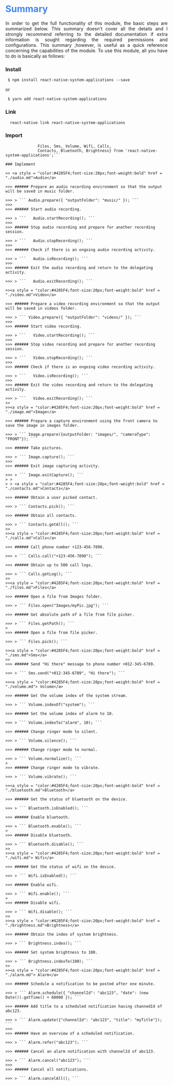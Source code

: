 <h1 style = "color:#4285F4">Summary</h1>
<p style = "text-align: justify">In order to get the full functionality of this module, the basic steps are summarized below. This summary doesn't cover all the details and I strongly recommend referring to the detailed documentation if extra information is sought regarding the required permissions and configurations. This summary ,however, is useful as a quick reference concerning the capabilities of the module. To use this module, all you have to do is basically as follows:</p>

### Install
``` $ npm install react-native-system-applications --save``` 

 or

``` $ yarn add react-native-system-applications```

### Link
```  react-native link react-native-system-applications```

### Import
```  import { Audio, Alarm, Video, Image, 
	          Files, Sms, Volume, Wifi, Calls, 
	          Contacts, Bluetooth, Brightness} from 'react-native-system-applications';```

### Implement

>> <a style = "color:#4285F4;font-size:20px;font-weight:bold" href = "./audio.md">Audio</a>

>>> ###### Prepare an audio recording environment so that the output will be saved in music folder. 

>>> > ``` Audio.prepare({ "outputFolder": "music/" }); ``` 
>>>
>>> ###### Start audio recording. 

>>> > ``` 	Audio.startRecording(); ``` 
>>>
>>> ###### Stop audio recording and prepare for another recording session. 

>>> > ``` 	Audio.stopRecording(); ``` 
>>>
>>> ###### Check if there is an ongoing audio recording activity. 

>>> > ``` 	Audio.isRecording(); ``` 
>>>
>>> ###### Exit the audio recording and return to the delegating activity. 

>>> > ``` 	Audio.exitRecording(); ``` 

>><a style = "color:#4285F4;font-size:20px;font-weight:bold" href = "./video.md">Video</a>

>>> ###### Prepare a video recording environment so that the output will be saved in videos folder. 

>>> > ``` Video.prepare({ "outputFolder": "videos/" }); ``` 
>>>
>>> ###### Start video recording. 

>>> > ``` 	Video.startRecording(); ``` 
>>>
>>> ###### Stop video recording and prepare for another recording session. 

>>> > ``` 	Video.stopRecording(); ``` 
>>>
>>> ###### Check if there is an ongoing video recording activity. 

>>> > ``` 	Video.isRecording(); ``` 
>>>
>>> ###### Exit the video recording and return to the delegating activity. 

>>> > ``` 	Video.exitRecording(); ``` 
>>
>><a style = "color:#4285F4;font-size:20px;font-weight:bold" href = "./image.md">Image</a>

>>> ###### Prepare a capture environment using the front camera to save the image in images folder. 

>>> > ``` Image.prepare({outputFolder: "images/", "cameraType": "FRONT"}); ``` 

>>> ###### Take pictures. 

>>> > ``` Image.capture(); ``` 
>>>
>>> ###### Exit image capturing activity. 

>>> > ``` Image.exitCapture(); ``` 
> >
> > <a style = "color:#4285F4;font-size:20px;font-weight:bold" href = "./contacts.md">Contacts</a>

>>> ###### Obtain a user picked contact. 

>>> > ``` Contacts.pick(); ``` 

>>> ###### Obtain all contacts. 

>>> > ``` Contacts.getAll(); ``` 
>>
>><a style = "color:#4285F4;font-size:20px;font-weight:bold" href = "./calls.md">Calls</a>

>>> ###### Call phone number +123-456-7890. 

>>> > ``` Calls.call("+123-456-7890"); ``` 

>>> ###### Obtain up to 500 call logs. 

>>> > ``` Calls.getLog(); ``` 
>>
>><a style = "color:#4285F4;font-size:20px;font-weight:bold" href = "./files.md">Files</a>

>>> ###### Open a file from Images folder. 

>>> > ``` Files.open("Images/myPic.jpg"); ``` 

>>> ###### Get absolute path of a file from file picker. 

>>> > ``` Files.getPath(); ``` 
>
>>> ###### Open a file from file picker. 

>>> > ``` Files.pick(); ``` 

>><a style = "color:#4285F4;font-size:20px;font-weight:bold" href = "./sms.md">Sms</a>
>>
>>> ###### Send "Hi there" message to phone number +012-345-6789. 

>>> > ``` Sms.send("+012-345-6789", "Hi there"); ``` 

>><a style = "color:#4285F4;font-size:20px;font-weight:bold" href = "./volume.md"> Volume</a>

>>> ###### Get the volume index of the system stream. 

>>> > ``` Volume.indexOf("system"); ``` 

>>> ###### Set the volume index of alarm to 10. 

>>> > ``` Volume.indexTo("alarm", 10); ``` 

>>> ###### Change ringer mode to silent. 

>>> > ``` Volume.silence(); ``` 

>>> ###### Change ringer mode to normal. 

>>> > ``` Volume.normalize(); ``` 
>
>>> ###### Change ringer mode to vibrate. 

>>> > ``` Volume.vibrate(); ``` 

>><a style = "color:#4285F4;font-size:20px;font-weight:bold" href = "./bluetooth.md">Bluetooth</a>

>>> ###### Get the status of bluetooth on the device. 

>>> > ``` Bluetooth.isEnabled(); ``` 

>>> ###### Enable bluetooth. 

>>> > ``` Bluetooth.enable(); ``` 
>
>>> ###### Disable bluetooth. 

>>> > ``` Bluetooth.disable(); ``` 
>>
>><a style = "color:#4285F4;font-size:20px;font-weight:bold" href = "./wifi.md"> Wifi</a>

>>> ###### Get the status of wifi on the device. 

>>> > ``` Wifi.isEnabled(); ``` 

>>> ###### Enable wifi. 

>>> > ``` Wifi.enable(); ``` 
>
>>> ###### Disable wifi. 

>>> > ``` Wifi.disable(); ``` 
>>
>><a style = "color:#4285F4;font-size:20px;font-weight:bold" href = "./brightness.md">Brightness</a>

>>> ###### Obtain the index of system brightness. 

>>> > ``` Brightness.index(); ``` 

>>> ###### Set system brightness to 100. 

>>> > ``` Brightness.indexTo(100); ``` 
>>
>><a style = "color:#4285F4;font-size:20px;font-weight:bold" href = "./alarm.md"> Alarm</a>

>>> ###### Schedule a notification to be posted after one minute. 

>>> > ``` Alarm.schedule({ "channelId": "abc123", "date": (new Date()).getTime() + 60000 }); ``` 

>>> ###### Add title to a scheduled notification having channedId of abc123. 

>>> > ``` Alarm.update({"channelId": "abc123", "title": "myTitle"}); ``` 
>>>
>>> ###### Have an overview of a scheduled notification. 

>>> > ``` Alarm.refer("abc123"); ``` 

>>> ###### Cancel an alarm notification with channelId of abc123. 

>>> > ``` Alarm.cancel("abc123"); ``` 
>>>
>>> ###### Cancel all notifications. 

>>> > ``` Alarm.cancelAll(); ``` 


​			 
